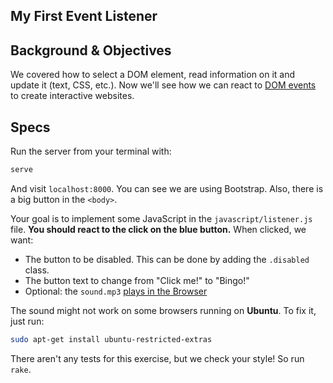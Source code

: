 ## My First Event Listener

## Background & Objectives

We covered how to select a DOM element, read information on it and update it (text, CSS, etc.). Now we'll see how we can react to [DOM events](https://developer.mozilla.org/en-US/docs/Web/Events) to create interactive websites.

## Specs

Run the server from your terminal with:

```bash
serve
```

And visit `localhost:8000`. You can see we are using Bootstrap. Also, there is a big button in the `<body>`.

Your goal is to implement some JavaScript in the `javascript/listener.js` file. **You should react to the click on the blue button.** When clicked, we want:

- The button to be disabled. This can be done by adding the `.disabled` class.
- The button text to change from "Click me!" to "Bingo!"
- Optional: the `sound.mp3` [plays in the Browser](https://stackoverflow.com/questions/9419263/playing-audio-with-javascript)

The sound might not work on some browsers running on **Ubuntu**. To fix it, just run:

```bash
sudo apt-get install ubuntu-restricted-extras
```

There aren't any tests for this exercise, but we check your style! So run `rake`.
